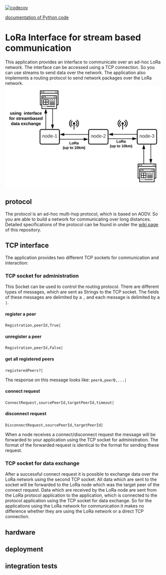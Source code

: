 
[![codecov](https://codecov.io/gh/marv1913/lora_multihop/branch/master/graph/badge.svg?token=Q0JEUCJ9ZS)](https://codecov.io/gh/marv1913/lora_multihop)  
  
[documentation of Python code](https://marv1913.github.io/lora_multihop/index.html)  
  
# LoRa Interface for stream based communication  
  
This application provides an interface to communicate over an ad-hoc LoRa network.  The interface can be accessed using a TCP connection.   So you can use streams to send data over the network. The application also implements a routing protocol to send network packages over the LoRa network.   
<img src="https://raw.githubusercontent.com/marv1913/lora_multihop/master/overview.svg">  
## protocol  
The protocol is an ad-hoc multi-hop protocol, which is based on AODV. So you are able to build a network for communicating over long distances.  Detailed specifications of the protocol can be found in under the [wiki page](https://github.com/marv1913/lora_multihop/wiki) of this repository.  
  
## TCP interface  
The application provides two different TCP sockets for communication and interaction:  
  
###  TCP socket for administration  
  
This Socket can be used to control the routing protocol. There are different types of messages, which are sent as Strings to the TCP socket. The fields of these messages are delimited by a `,` and each message is delimited by a `|`.

#### register a peer 
`Registration,peerId,True|`

#### unregister a peer 
`Registration,peerId,False|`

#### get all registered peers 
`registeredPeers?|`

The response on this message looks like:
`peerA,peerB,...|`

#### connect request
`ConnectRequest,sourcePeerId,targetPeerId,timeout|`

#### disconnect request
`DisconnectRequest,sourcePeerId,targetPeerId|`

When a node receives a connect/disconnect request the message will be forwarded to your application using the TCP socket for administration. The format of the forwarded request is identical to the format for sending these request.

### TCP socket for data exchange  
After a successful connect request it is possible to exchange data over the LoRa network using the second TCP socket. All data which are sent to the socket will be forwarded to the LoRa node which was the target peer of the connect request. Data which are received by the LoRa node are sent from the LoRa protocol application to the application, which is connected to the protocol application using the TCP socket for data exchange. So for the applications using the LoRa network for communication it makes no difference whether they are using the LoRa network or a direct TCP connection.
## hardware  
## deployment  
## integration tests